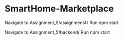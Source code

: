 # SmartHome-Marketplace

Navigate to Assignment_5/assignment4/
Run npm start

Navigate to Assignment_5/backend/
Run npm start
